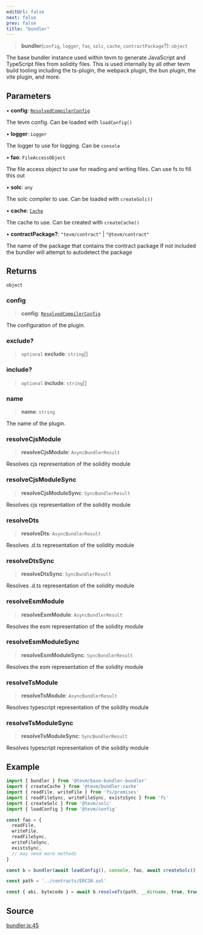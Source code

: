 ```yaml
---
editUrl: false
next: false
prev: false
title: "bundler"
---
```


> **bundler**(`config`, `logger`, `fao`, `solc`, `cache`, `contractPackage`?): `object`

The base bundler instance used within tevm to generate JavaScript and TypeScript files
from solidity files. This is used internally by all other tevm build tooling including
the ts-plugin, the webpack plugin, the bun plugin, the vite plugin, and more.

## Parameters

• **config**: [`ResolvedCompilerConfig`](/reference/tevm/config/types/type-aliases/resolvedcompilerconfig/)

The tevm config. Can be loaded with `loadConfig()`

• **logger**: `Logger`

The logger to use for logging. Can be `console`

• **fao**: `FileAccessObject`

The file access object to use for reading and writing files. Can use fs to fill this out

• **solc**: `any`

The solc compiler to use. Can be loaded with `createSolc()`

• **cache**: [`Cache`](/reference/tevm/bundler-cache/type-aliases/cache/)

The cache to use. Can be created with `createCache()`

• **contractPackage?**: `"tevm/contract"` \| `"@tevm/contract"`

The name of the package that contains the contract package
If not included the bundler will attempt to autodetect the package

## Returns

`object`

### config

> **config**: [`ResolvedCompilerConfig`](/reference/tevm/config/types/type-aliases/resolvedcompilerconfig/)

The configuration of the plugin.

### exclude?

> `optional` **exclude**: `string`[]

### include?

> `optional` **include**: `string`[]

### name

> **name**: `string`

The name of the plugin.

### resolveCjsModule

> **resolveCjsModule**: `AsyncBundlerResult`

Resolves cjs representation of the solidity module

### resolveCjsModuleSync

> **resolveCjsModuleSync**: `SyncBundlerResult`

Resolves cjs representation of the solidity module

### resolveDts

> **resolveDts**: `AsyncBundlerResult`

Resolves .d.ts representation of the solidity module

### resolveDtsSync

> **resolveDtsSync**: `SyncBundlerResult`

Resolves .d.ts representation of the solidity module

### resolveEsmModule

> **resolveEsmModule**: `AsyncBundlerResult`

Resolves the esm representation of the solidity module

### resolveEsmModuleSync

> **resolveEsmModuleSync**: `SyncBundlerResult`

Resolves the esm representation of the solidity module

### resolveTsModule

> **resolveTsModule**: `AsyncBundlerResult`

Resolves typescript representation of the solidity module

### resolveTsModuleSync

> **resolveTsModuleSync**: `SyncBundlerResult`

Resolves typescript representation of the solidity module

## Example

```typescript
import { bundler } from '@tevm/base-bundler-bundler'
import { createCache } from '@tevm/bundler-cache'
import { readFile, writeFile } from 'fs/promises'
import { readFileSync, writeFileSync, existsSync } from 'fs'
import { createSolc } from '@tevm/solc'
import { loadConfig } from '@tevm/config'

const fao = {
  readFile,
  writeFile,
  readFileSync,
  writeFileSync,
  existsSync,
  // may need more methods
}

const b = bundler(await loadConfig(), console, fao, await createSolc(), createCache())

const path = '../contracts/ERC20.sol'

const { abi, bytecode } = await b.resolveTs(path, __dirname, true, true)
```

## Source

[bundler.js:45](https://github.com/evmts/tevm-monorepo/blob/main/bundler-packages/base-bundler/src/bundler.js#L45)
